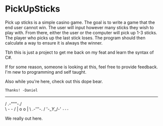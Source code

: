 # PickUpSticks

Pick up sticks is a simple casino game. The goal is to write a game that the end user cannot win. The user will input however many sticks they wish to play with. 
From there, either the user or the computer will pick up 1-3 sticks. The player who picks up the last stick loses. The program should then calculate a way to 
ensure it is always the winner. 

Tbh this is just a project to get me back on my feat and learn the syntax of C#. 

If for some reason, someone is looking at this, feel free to provide feedback. I'm new to programming and self taught. 

Also while you're here, check out this dope bear. 

    Thanks! -Daniel

 __         __
/  \.-"""-./  \
\    -   -    /
 |   o   o   |
 \  .-'''-.  /
  '-\__Y__/-'
     `---`      

 We really out here. 
